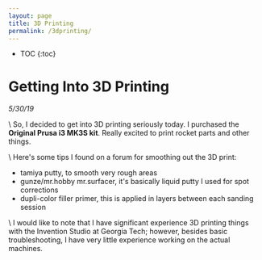 ```yaml
---
layout: page
title: 3D Printing
permalink: /3dprinting/
---
```


* TOC
{:toc}


# Getting Into 3D Printing
*5/30/19*

\\
So, I decided to get into 3D printing seriously today. I purchased the **Original Prusa i3 MK3S kit**. Really excited to print rocket parts and other things.

\\
Here's some tips I found on a forum for smoothing out the 3D print:
- tamiya putty, to smooth very rough areas
- gunze/mr.hobby mr.surfacer, it's basically liquid putty I used for spot corrections
- dupli-color filler primer, this is applied in layers between each sanding session

\\
I would like to note that I have significant experience 3D printing things with the Invention Studio at Georgia Tech; however, besides basic troubleshooting, I have very little experience working on the actual machines.